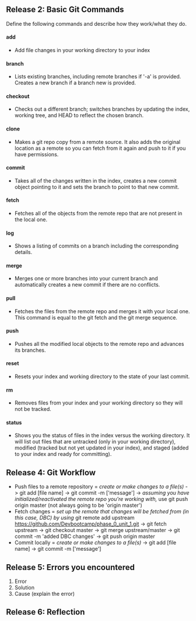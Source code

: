 ## Release 2: Basic Git Commands
Define the following commands and describe how they work/what they do.  


#### add
- Add file changes in your working directory to your index

#### branch
- Lists existing branches, including remote branches if '-a' is provided. Creates a new branch if a branch new is provided.

#### checkout
- Checks out a different branch; switches branches by updating the index, working tree, and HEAD to reflect the chosen branch.

#### clone
- Makes a git repo copy from a remote source. It also adds the original location as a remote so you can fetch from it again and push to it if you have permissions.

#### commit
- Takes all of the changes written in the index, creates a new commit object pointing to it and sets the branch to point to that new commit.

#### fetch
- Fetches all of the objects from the remote repo that are not present in the local one.

#### log
- Shows a listing of commits on a branch including the corresponding details.

#### merge
- Merges one or more branches into your current branch and automatically creates a new commit if there are no conflicts.

#### pull
- Fetches the files from the remote repo and merges it with your local one. This command is equal to the git fetch and the git merge sequence. 

#### push
- Pushes all the modified local objects to the remote repo and advances its branches.

#### reset
- Resets your index and working directory to the state of your last commit. 

#### rm
- Removes files from your index and your working directory so they will not be tracked.

#### status
- Shows you the status of files in the index versus the working directory. It will list out files that are untracked (only in your working directory), modified (tracked but not yet updated in your index), and staged (added to your index and ready for committing).


## Release 4: Git Workflow

- Push files to a remote repository = *create or make changes to a file(s)* -> git add [file name] -> git commit -m ['message'] -> *assuming you have initialized/reactivated the remote repo you're working with,* use git push origin master (not always going to be 'origin master')
- Fetch changes = *set up the remote that changes will be fetched from (in this case, DBC) by using* git remote add upstream https://github.com/Devbootcamp/phase_0_unit_1.git -> git fetch upstream -> git checkout master -> git merge upstream/master -> git commit -m 'added DBC changes' -> git push origin master
- Commit locally = *create or make changes to a file(s)* -> git add [file name] -> git commit -m ['message']

## Release 5: Errors you encountered
1. Error
2. Solution
3. Cause (explain the error)

## Release 6: Reflection